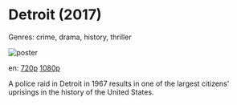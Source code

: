 # Detroit (2017)

Genres: crime, drama, history, thriller

![poster](http://image.tmdb.org/t/p/w500/tmCt2hy9QoFHft3UcHwpGX2Sihl.jpg)

en:
  [720p](magnet:?xt=urn:btih:AD48520322ECA0DAF6CF39BF7182BB47347424A6&tr=udp://glotorrents.pw:6969/announce&tr=udp://tracker.opentrackr.org:1337/announce&tr=udp://torrent.gresille.org:80/announce&tr=udp://tracker.openbittorrent.com:80&tr=udp://tracker.coppersurfer.tk:6969&tr=udp://tracker.leechers-paradise.org:6969&tr=udp://p4p.arenabg.ch:1337&tr=udp://tracker.internetwarriors.net:1337)
  [1080p](magnet:?xt=urn:btih:0950346DC679A6B839C7A2EC63AFAFDD200317EB&tr=udp://glotorrents.pw:6969/announce&tr=udp://tracker.opentrackr.org:1337/announce&tr=udp://torrent.gresille.org:80/announce&tr=udp://tracker.openbittorrent.com:80&tr=udp://tracker.coppersurfer.tk:6969&tr=udp://tracker.leechers-paradise.org:6969&tr=udp://p4p.arenabg.ch:1337&tr=udp://tracker.internetwarriors.net:1337)
  


A police raid in Detroit in 1967 results in one of the largest citizens' uprisings in the history of the United States.